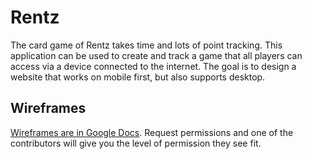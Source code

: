 # Rentz

The card game of Rentz takes time and lots of point tracking. This application can be used to create and track a game that all players can access via a device connected to the internet. The goal is to design a website that works on mobile first, but also supports desktop.

## Wireframes

[Wireframes are in Google Docs](https://docs.google.com/presentation/d/1p5Q9uCdmO3uhFi9ViRR8v3_9vaQhYn9rbkuAIvk5KyU). Request permissions and one of the contributors will give you the level of permission they see fit.
